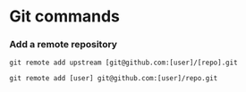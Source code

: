 # Git commands

### Add a remote repository

``git remote add upstream [git@github.com:[user]/[repo].git``

``git remote add [user] git@github.com:[user]/repo.git``
